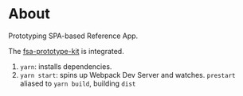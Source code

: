 # About

Prototyping SPA-based Reference App.

The [fsa-prototype-kit](https://github.com/USDA-FSA/fsa-prototype-kit/) is integrated.

1. `yarn`: installs dependencies.
1. `yarn start`: spins up Webpack Dev Server and watches. `prestart` aliased to `yarn build`, building `dist`
